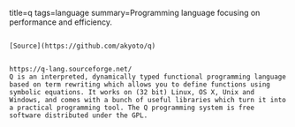 title=q
tags=language
summary=Programming language focusing on performance and efficiency.
~~~~~~

[Source](https://github.com/akyoto/q)


https://q-lang.sourceforge.net/
Q is an interpreted, dynamically typed functional programming language based on term rewriting which allows you to define functions using symbolic equations. It works on (32 bit) Linux, OS X, Unix and Windows, and comes with a bunch of useful libraries which turn it into a practical programming tool. The Q programming system is free software distributed under the GPL.
